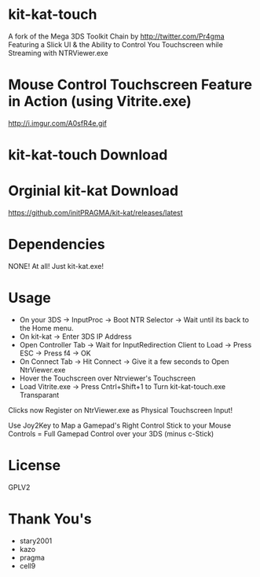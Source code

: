 # kit-kat-touch
A fork of the Mega 3DS Toolkit Chain by http://twitter.com/Pr4gma
Featuring a Slick UI & the Ability to Control You Touchscreen while Streaming with NTRViewer.exe

# Mouse Control Touchscreen Feature in Action (using Vitrite.exe)
http://i.imgur.com/A0sfR4e.gif

# kit-kat-touch Download


# Orginial kit-kat Download
https://github.com/initPRAGMA/kit-kat/releases/latest

# Dependencies
NONE! At all! Just kit-kat.exe!

# Usage
- On your 3DS -> InputProc -> Boot NTR Selector -> Wait until its back to the Home menu.
- On kit-kat -> Enter 3DS IP Address 
- Open Controller Tab -> Wait for InputRedirection Client to Load -> Press ESC -> Press f4 -> OK
- On Connect Tab -> Hit Connect -> Give it a few seconds to Open NtrViewer.exe
- Hover the Touchscreen over Ntrviewer's Touchscreen
- Load Vitrite.exe -> Press Cntrl+Shift+1 to Turn kit-kat-touch.exe Transparant

Clicks now Register on NtrViewer.exe as Physical Touchscreen Input!

Use Joy2Key to Map a Gamepad's Right Control Stick to your Mouse Controls = Full Gamepad Control over your 3DS (minus c-Stick)

# License
GPLV2

# Thank You's
- stary2001
- kazo
- pragma
- cell9
